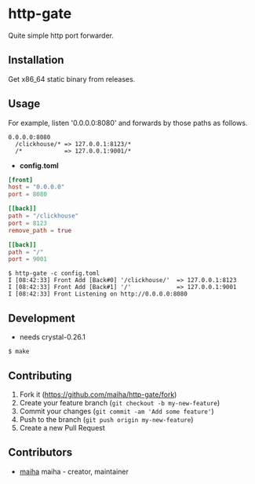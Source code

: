 # http-gate

Quite simple http port forwarder.

## Installation

Get x86_64 static binary from releases.

## Usage

For example, listen '0.0.0.0:8080' and forwards by those paths as follows.
```
0.0.0.0:8080
  /clickhouse/* => 127.0.0.1:8123/*
  /*            => 127.0.0.1:9001/*
```

- **config.toml**

```toml
[front]
host = "0.0.0.0"
port = 8080

[[back]]
path = "/clickhouse"
port = 8123
remove_path = true

[[back]]
path = "/"
port = 9001
```

```console
$ http-gate -c config.toml
I [08:42:33] Front Add [Back#0] '/clickhouse/'  => 127.0.0.1:8123
I [08:42:33] Front Add [Back#1] '/'             => 127.0.0.1:9001
I [08:42:33] Front Listening on http://0.0.0.0:8080
```

## Development

- needs crystal-0.26.1

```console
$ make
```

## Contributing

1. Fork it (<https://github.com/maiha/http-gate/fork>)
2. Create your feature branch (`git checkout -b my-new-feature`)
3. Commit your changes (`git commit -am 'Add some feature'`)
4. Push to the branch (`git push origin my-new-feature`)
5. Create a new Pull Request

## Contributors

- [maiha](https://github.com/maiha) maiha - creator, maintainer
